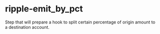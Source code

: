 # ripple-emit_by_pct

Step that will prepare a hook to split certain percentage of origin amount to a destination account.
